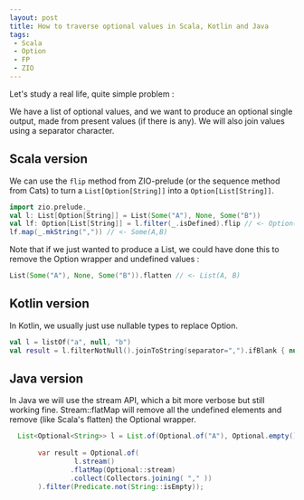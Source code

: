 ```yaml
---
layout: post
title: How to traverse optional values in Scala, Kotlin and Java
tags:
 - Scala
 - Option
 - FP
 - ZIO
---
```


Let's study a real life, quite simple problem : 

We have a list of optional values, and we want to produce an optional single output, made from present values (if there is any).
We will also join values using a separator character.

## Scala version

We can use the `flip` method from ZIO-prelude (or the sequence method from Cats) to turn a `List[Option[String]]` into a `Option[List[String]]`.

```scala
import zio.prelude._
val l: List[Option[String]] = List(Some("A"), None, Some("B"))
val lf: Option[List[String]] = l.filter(_.isDefined).flip // <- Option(List(A,B))
lf.map(_.mkString(",")) // <- Some(A,B)
```

Note that if we just wanted to produce a List, we could have done this to remove the Option wrapper and undefined values : 

```scala
List(Some("A"), None, Some("B")).flatten // <- List(A, B)
```

## Kotlin version

In Kotlin, we usually just use nullable types to replace Option. 

```kotlin
val l = listOf("a", null, "b")
val result = l.filterNotNull().joinToString(separator=",").ifBlank { null }
```

## Java version

In Java we will use the stream API, which a bit more verbose but still working fine.
Stream::flatMap will remove all the undefined elements and remove (like Scala's flatten) the Optional wrapper.

```java
  List<Optional<String>> l = List.of(Optional.of("A"), Optional.empty(), Optional.of("B"));
     
       var result = Optional.of(
                l.stream()
               .flatMap(Optional::stream)
               .collect(Collectors.joining( "," ))
       ).filter(Predicate.not(String::isEmpty));

```
